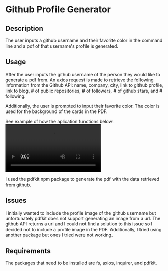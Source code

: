 # Github Profile Generator

## Description

The user inputs a github username and their favorite color in the command line and a pdf of that username's profile is generated. 

## Usage

After the user inputs the github username of the person they would like to generate a pdf from. An axios request is made to retrieve the following information from the Github API: name, company, city, link to github profile, link to blog, # of public repositories, # of followers, # of github stars, and # following. 

Additionally, the user is prompted to input their favorite color. The color is used for the background of the cards in the PDF. 

See example of how the aplication functions below. 
![Pdf profile generator](Profile-Generator.mp4)

I used the pdfkit npm package to generate the pdf with the data retrieved from github. 

## Issues

 I initially wanted to include the profile image of the github username but unfortunately pdfkit does not support generating an image from a url. The github API returns a url and I could not find a solution to this issue so I decided not to include a profile image in the PDF. Additionally, I tried using another package but ones I tried were not working. 

## Requirements

The packages that need to be installed are fs, axios, inquirer, and pdfkit. 


